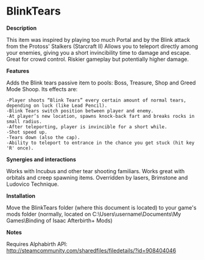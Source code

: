 # BlinkTears

**Description**

This item was inspired by playing too much Portal and by the Blink attack from the Protoss' Stalkers (Starcraft II)
 Allows you to teleport directly among your enemies, giving you a short invincibility time to damage and escape.
 Great for crowd control. Riskier gameplay but potentially  higher damage. 

**Features**

Adds the Blink tears passive item to pools: Boss, Treasure, Shop and Greed Mode Shoop. Its effects are:

    -Player shoots “Blink Tears” every certain amount of normal tears, depending on luck (like Lead Pencil).
    -Blink Tears switch position between player and enemy.
    -At player’s new location, spawns knock-back fart and breaks rocks in small radius.
    -After teleporting, player is invincible for a short while.
    -Shot speed up.
    -Tears down (also the cap).
    -Ability to teleport to entrance in the chance you get stuck (hit key 'R' once).

**Synergies and interactions**

Works with Incubus and other tear shooting familiars.
Works great with orbitals and creep spawning items.
Overridden by lasers, Brimstone and Ludovico Technique.

**Installation**

Move the BlinkTears folder (where this document is located) to your game's mods folder (normally, located on C:\Users\username\Documents\My Games\Binding of Isaac Afterbirth+ Mods)

**Notes**

Requires Alphabirth API: http://steamcommunity.com/sharedfiles/filedetails/?id=908404046
